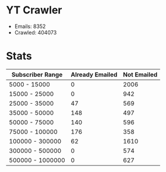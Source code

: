 # YT Crawler
- Emails: 8352
- Crawled: 404073

# Stats
| Subscriber Range  | Already Emailed | Not Emailed |
|-------|-------|-------|
| 5000 - 15000 | 0 | 2006 |
| 15000 - 25000 | 0 | 942 |
| 25000 - 35000 | 47 | 569 |
| 35000 - 50000 | 148 | 497 |
| 50000 - 75000 | 140 | 596 |
| 75000 - 100000 | 176 | 358 |
| 100000 - 300000 | 62 | 1610 |
| 300000 - 500000 | 0 | 574 |
| 500000 - 1000000 | 0 | 627 |
